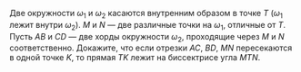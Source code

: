 Две окружности $\omega_1$ и $\omega_2$ касаются внутренним образом в точке $T$ ($\omega_1$ лежит внутри $\omega_2$). $M$ и $N$ — две различные точки на $\omega_1$, отличные от $T$. Пусть $AB$ и $CD$ — две хорды окружности $\omega_2$, проходящие через $M$ и $N$ соответственно. Докажите, что если отрезки $AC$, $BD$, $MN$ пересекаются в одной точке $K$, то прямая $TK$ лежит на  биссектрисе угла $MTN$.